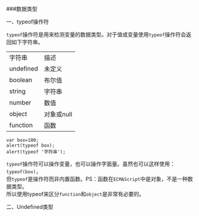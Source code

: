 ###数据类型

一、typeof操作符

`typeof`操作符是用来检测变量的数据类型。对于值或变量使用`typeof`操作符会返回如下字符串。

<table>
<tr><td>字符串</td><td>描述</td></tr>
<tr><td>undefined</td><td>未定义</td></tr>
<tr><td>boolean</td><td>布尔值</td></tr>
<tr><td>string</td><td>字符串</td></tr>
<tr><td>number</td><td>数值</td></tr>
<tr><td>object</td><td>对象或null</td></tr>
<tr><td>function</td><td>函数</td></tr>
</table>

    var box=100;
    alert(typeof box);
    alert(typeof '字符串');

`typeof`操作符可以操作变量，也可以操作字面量。虽然也可以这样使用：`typeof(box)`，           
但`typeof`是操作符而非内置函数。PS：函数在`ECMAScript`中是对象，不是一种数据类型。                
所以使用typeof来区分`function`和`object`是非常有必要的。            
 
二、Undefined类型

